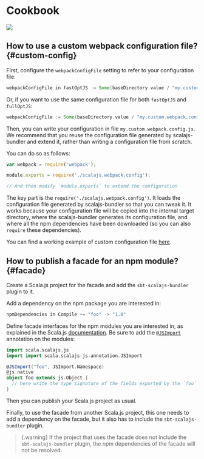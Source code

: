 # Cookbook

![](toctree:local=true,mergeFirst=true)

## How to use a custom webpack configuration file? {#custom-config}

First, configure the `webpackConfigFile` setting to refer to your configuration file:

~~~ scala
webpackConfigFile in fastOptJS := Some(baseDirectory.value / "my.custom.webpack.config.js")
~~~

Or, if you want to use the same configuration file for both `fastOptJS` and `fullOptJS`:

~~~ scala
webpackConfigFile := Some(baseDirectory.value / "my.custom.webpack.config.js")
~~~

Then, you can write your configuration in file `my.custom.webpack.config.js`.
We recommend that you reuse the configuration file generated by scalajs-bundler
and extend it, rather than writing a configuration file from scratch.

You can do so as follows:

~~~ javascript
var webpack = require('webpack');

module.exports = require('./scalajs.webpack.config');

// And then modify `module.exports` to extend the configuration
~~~

The key part is the `require('./scalajs.webpack.config')`. It loads the configuration
file generated by scalajs-bundler so that you can tweak it. It works because your configuration
file will be copied into the internal target directory, where the scalajs-bundler generates
its configuration file, and where all the npm dependencies have been downloaded (so you can
also `require` these dependencies).

You can find a working example of custom configuration file
[here](https://github.com/scalacenter/scalajs-bundler/blob/master/sbt-scalajs-bundler/src/sbt-test/sbt-scalajs-bundler/static/prod.webpack.config.js).

## How to publish a facade for an npm module? {#facade}

Create a Scala.js project for the facade and add the `sbt-scalajs-bundler` plugin to it.

Add a dependency on the npm package you are interested in:

~~~ scala
npmDependencies in Compile += "foo" -> "1.0"
~~~

Define facade interfaces for the npm modules you are interested in, as explained in the Scala.js
[documentation](https://www.scala-js.org/doc/interoperability/facade-types.html). Be sure to add the
[`@JSImport`](https://www.scala-js.org/doc/interoperability/facade-types.html#a-nameimporta-imports-from-other-javascript-modules)
annotation on the modules:

~~~ scala
import scala.scalajs.js
import import scala.scalajs.js.annotation.JSImport

@JSImport("foo", JSImport.Namespace)
@js.native
object foo extends js.Object {
  // here write the type signature of the fields exported by the `foo` module
}
~~~

Then you can publish your Scala.js project as usual.

Finally, to use the facade from another Scala.js project, this one needs to add a dependency on the facade, but it also
has to include the `sbt-scalajs-bundler` plugin.

> {.warning}
> If the project that uses the facade does not include the `sbt-scalajs-bundler` plugin, the npm dependencies
> of the facade will not be resolved.
